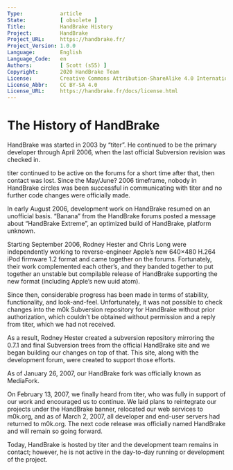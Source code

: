```yaml
---
Type:            article
State:           [ obsolete ]
Title:           HandBrake History
Project:         HandBrake
Project_URL:     https://handbrake.fr/
Project_Version: 1.0.0
Language:        English
Language_Code:   en
Authors:         [ Scott (s55) ]
Copyright:       2020 HandBrake Team
License:         Creative Commons Attribution-ShareAlike 4.0 International
License_Abbr:    CC BY-SA 4.0
License_URL:     https://handbrake.fr/docs/license.html
---
```


The History of HandBrake
=============================

HandBrake was started in 2003 by “titer”. He continued to be the primary developer through April 2006, when the last official Subversion revision was checked in.

titer continued to be active on the forums for a short time after that, then contact was lost. Since the May/June? 2006 timeframe, nobody in HandBrake circles was been successful in communicating with titer and no further code changes were officially made.

In early August 2006, development work on HandBrake resumed on an unofficial basis. “Banana” from the HandBrake forums posted a message about “HandBrake Extreme”, an optimized build of HandBrake, platform unknown.

Starting September 2006, Rodney Hester and Chris Long were independently working to reverse-engineer Apple’s new 640×480 H.264 iPod firmware 1.2 format and came together on the forums. Fortunately, their work complemented each other’s, and they banded together to put together an unstable but compilable release of HandBrake supporting the new format (including Apple’s new uuid atom).

Since then, considerable progress has been made in terms of stability, functionality, and look-and-feel. Unfortunately, it was not possible to check changes into the m0k Subversion repository for HandBrake without prior authorization, which couldn’t be obtained without permission and a reply from titer, which we had not received.

As a result, Rodney Hester created a subversion repository mirroring the 0.7.1 and final Subversion trees from the official HandBrake site and we began building our changes on top of that. This site, along with the development forum, were created to support those efforts.

As of January 26, 2007, our HandBrake fork was officially known as MediaFork.

On February 13, 2007, we finally heard from titer, who was fully in support of our work and encouraged us to continue. We laid plans to reintegrate our projects under the HandBrake banner, relocated our web services to m0k.org, and as of March 2, 2007, all developer and end-user servers had returned to m0k.org. The next code release was officially named HandBrake and will remain so going forward.

Today, HandBrake is hosted by titer and the development team remains in contact; however, he is not active in the day-to-day running or development of the project.

